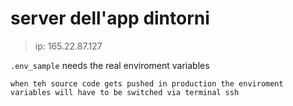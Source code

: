 # server dell'app dintorni 
> ip: 165.22.87.127
> 
`.env_sample` needs the real enviroment variables

```
when teh source code gets pushed in production the enviroment variables will have to be switched via terminal ssh
```
